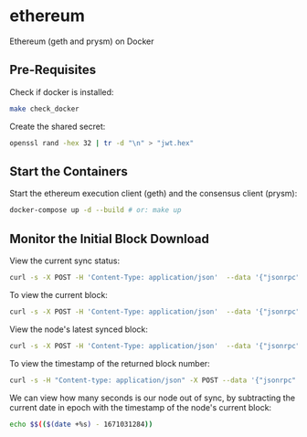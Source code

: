 # ethereum

Ethereum (geth and prysm) on Docker

## Pre-Requisites

Check if docker is installed:

```bash
make check_docker
```

Create the shared secret:

```bash
openssl rand -hex 32 | tr -d "\n" > "jwt.hex"
```

## Start the Containers

Start the ethereum execution client (geth) and the consensus client (prysm):

```bash
docker-compose up -d --build # or: make up
```

## Monitor the Initial Block Download

View the current sync status:

```bash
curl -s -X POST -H 'Content-Type: application/json'  --data '{"jsonrpc":"2.0","method":"eth_syncing","params":[],"id":51}' http://127.0.0.1:8545
```

To view the current block:

```bash
curl -s -X POST -H 'Content-Type: application/json'  --data '{"jsonrpc":"2.0","method":"eth_syncing","params":[],"id":51}' http://127.0.0.1:8545 | jq -r '.result.currentBlock' | tr -d '\n' |  xargs -0 printf "%d"
```

View the node's latest synced block:

```bash
curl -s -X POST -H 'Content-Type: application/json'  --data '{"jsonrpc":"2.0","method":"eth_syncing","params":[],"id":51}' http://127.0.0.1:8545 | jq -r '.result.currentBlock'
```

To view the timestamp of the returned block number:

```bash
curl -s -H "Content-type: application/json" -X POST --data '{"jsonrpc":"2.0","method":"eth_getBlockByNumber","params":["0x25d0bf", false],"id":1}' localhost:8545 | jq -r '.result.timestamp' | tr -d '\n' |  xargs -0 printf "%d"
```

We can view how many seconds is our node out of sync, by subtracting the current date in epoch with the timestamp of the node's current block:

```bash
echo $$(($(date +%s) - 1671031284))
```


